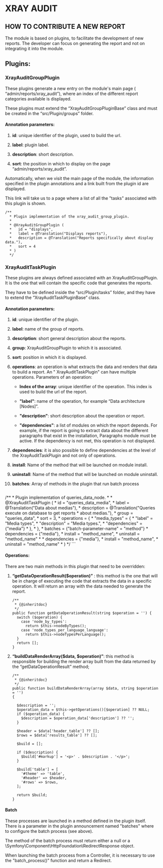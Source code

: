 # XRAY AUDIT

## HOW TO CONTRIBUTE A NEW REPORT

The module is based on plugins, to facilitate the development of new reports.
The developer can focus on generating the
report
and not on integrating it into the module.

## Plugins:

### XrayAuditGroupPlugin

These plugins generate a new entry on the module's main page (
“admin/reports/xray_audit”), where an index of the
different report categories available is displayed.

These plugins must extend the “XrayAuditGroupPluginBase” class and must be
created in the “src/Plugin/groups” folder.

#### Annotation parameters:

1. **id**: unique identifier of the plugin, used to build the url.

2. **label**: plugin label.

3. **description**: short description.

4. **sort**: the position in which to display on the page
   “admin/reports/xray_audit”.

Automatically, when we visit the main page of the module, the information
specified in the plugin annotations
and a link built from the plugin id are displayed.

This link will take us to a page where a list of all the "tasks" associated with
this plugin is shown.

```
/**
  * Plugin implementation of the xray_audit_group_plugin.
  *
  * @XrayAuditGroupPlugin (
  *   id = "displays",
  *   label = @Translation("Displays reports"),
  *   description = @Translation("Reports specifically about display data."),
  *   sort = 4
  * )
  */
```

### XrayAuditTaskPlugin

These plugins are always defined associated with an XrayAuditGroupPlugin. It is
the one that will contain the specific
code
that generates the reports.

They have to be defined inside the “src/Plugin/tasks” folder, and they have to
extend the “XrayAuditTaskPluginBase”
class.

#### Annotation parameters:

1. **id**: unique identifier of the plugin.

2. **label**: name of the group of reports.

3. **description**: short general description about the reports.

4. **group**: XrayAuditGroupPlugin to which it is associated.

5. **sort**: position in which it is displayed.

6. **operations**: an operation is what extracts the data and renders that data
   to build a report. An "
   XrayAuditTaskPlugin"
   can have multiple operations. Parameters of an operation:

    - **Index of the array**: unique identifier of the operation. This index is
      used to build the url of the report.

    - **"label"**: name of the operation, for example “Data
      architecture [Nodes]”.

    - **"description"**: short description about the operation or report.

    - **"dependencies"**: a list of modules on which the report depends. For
      example, if the report is going to extract
      data
      about the different paragraphs that exist in the installation, Paragraphs
      module must be active. If the dependency
      is not met,
      this operation is not displayed.

7. **dependencies**: it is also possible to define dependencies at the level of
   the XrayAuditTaskPlugin and not only of
   operations.

8. **install**: Name of the method that will be launched on module install.

9. **uninstall**: Name of the method that will be launched on module uninstall.

10. **batches**: Array of methods in the plugin that run batch process

    ```
   /**
     * Plugin implementation of queries_data_node.
     *
     * @XrayAuditTaskPlugin (
     *   id = "queries_data_media",
     *   label = @Translation("Data about medias"),
     *   description = @Translation("Queries execute on database to get reports
     *                  about medias."),
     *   group = "queries_data",
     *   sort = 3,
     *   operations = {
     *      "media_types" = {
     *          "label" = "Media types",
     *          "description" = "Media types.",
     *          "dependencies" = {"media"}
     *       },
     *    },
     *  batches = {"batch-parameter-name" = "method"}
     *  dependencies = {"media"},
     *  install = "method_name",
     *  uninstall = "method_name"
     *
     *   dependencies = {"media"},
     *   install = "method_name",
     *   uninstall = "method_name"
     * )
     */
    ```

#### Operations:

There are two main methods in this plugin that need to be overridden:

1. **“getDataOperationResult($operation)”** : this method is the one that will
   be in charge of executing the code that
   extracts
   the data in a specific operation. It will return an array with the data
   needed to generate the report.

    ```
    /**
     * {@inheritdoc}
     */
    public function getDataOperationResult(string $operation = '') {
      switch ($operation) {
        case 'node_by_types':
          return $this->nodeByTypes();
        case 'node_types_per_language_language':
          return $this->nodeTypesPerLanguage();
      }
      return [];
    }
   ```
2. **“buildDataRenderArray($data, $operation)”**: this method is responsible for
   building the render array built from
   the data returned by the “getDataOperationResult” method;

    ```
    /**
     * {@inheritdoc}
     */
    public function buildDataRenderArray(array $data, string $operation = '')
   {

      $description = '';
      $operation_data = $this->getOperations()[$operation] ?? NULL;
      if ($operation_data) {
        $description = $operation_data['description'] ?? '';
      }

      $header = $data['header_table'] ?? [];
      $rows = $data['results_table'] ?? [];

      $build = [];

      if ($description) {
        $build['#markup'] = '<p>' . $description . '</p>';
      }

      $build['table'] = [
        '#theme' => 'table',
        '#header' => $header,
        '#rows' => $rows,
      ];

      return $build;
    }
   ```

#### Batch
These processes are launched in a method defined in the plugin itself.
There is a parameter in the plugin announcement named "batches" where to
configure the batch process (see above).

The method of the batch process must return either a null or a
\Symfony\Component\HttpFoundation\RedirectResponse object.

When launching the batch process from a Controller, it is necessary
to use the "batch_process()" function and return a Redirect.
